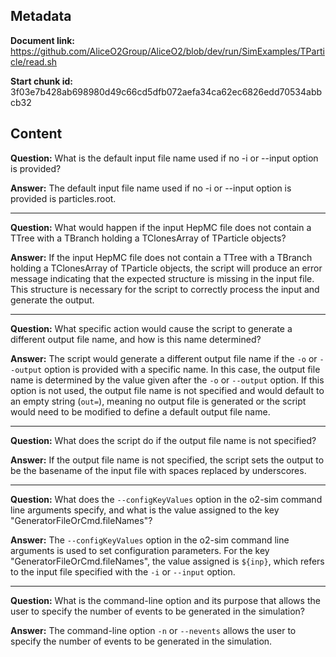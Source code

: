 ## Metadata

**Document link:** https://github.com/AliceO2Group/AliceO2/blob/dev/run/SimExamples/TParticle/read.sh

**Start chunk id:** 3f03e7b428ab698980d49c66cd5dfb072aefa34ca62ec6826edd70534abbcb32

## Content

**Question:** What is the default input file name used if no -i or --input option is provided?

**Answer:** The default input file name used if no -i or --input option is provided is particles.root.

---

**Question:** What would happen if the input HepMC file does not contain a TTree with a TBranch holding a TClonesArray of TParticle objects?

**Answer:** If the input HepMC file does not contain a TTree with a TBranch holding a TClonesArray of TParticle objects, the script will produce an error message indicating that the expected structure is missing in the input file. This structure is necessary for the script to correctly process the input and generate the output.

---

**Question:** What specific action would cause the script to generate a different output file name, and how is this name determined?

**Answer:** The script would generate a different output file name if the `-o` or `--output` option is provided with a specific name. In this case, the output file name is determined by the value given after the `-o` or `--output` option. If this option is not used, the output file name is not specified and would default to an empty string (`out=`), meaning no output file is generated or the script would need to be modified to define a default output file name.

---

**Question:** What does the script do if the output file name is not specified?

**Answer:** If the output file name is not specified, the script sets the output to be the basename of the input file with spaces replaced by underscores.

---

**Question:** What does the `--configKeyValues` option in the o2-sim command line arguments specify, and what is the value assigned to the key "GeneratorFileOrCmd.fileNames"?

**Answer:** The `--configKeyValues` option in the o2-sim command line arguments is used to set configuration parameters. For the key "GeneratorFileOrCmd.fileNames", the value assigned is `${inp}`, which refers to the input file specified with the `-i` or `--input` option.

---

**Question:** What is the command-line option and its purpose that allows the user to specify the number of events to be generated in the simulation?

**Answer:** The command-line option `-n` or `--nevents` allows the user to specify the number of events to be generated in the simulation.